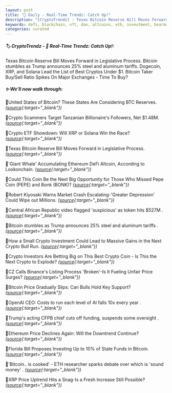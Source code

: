 ```yaml
---
layout: post
title: "🌅 Daily - Real-Time Trendz: Catch Up!"
description: "[CryptoTrendz] - Texas Bitcoin Reserve Bill Moves Forward in Legislative Process. Bitcoin stumbles as Trump announces 25% steel and aluminum tariffs. Dogecoin, XRP, and Solana Lead the List of Best Cryptos Under $1. Bitcoin Taker Buy/Sell Ratio Spikes On Major Exchanges - Time To Buy?"
keywords: defi, blockchain, nft, dao, altcoins, eth, investment, bearmarket, bitcoin, assets
categories: curated
---
```


##### 🏷️  CryptoTrendz - 📌 *Real-Time Trendz: Catch Up!:*

Texas Bitcoin Reserve Bill Moves Forward in Legislative Process. Bitcoin stumbles as Trump announces 25% steel and aluminum tariffs. Dogecoin, XRP, and Solana Lead the List of Best Cryptos Under $1. Bitcoin Taker Buy/Sell Ratio Spikes On Major Exchanges - Time To Buy?

##### ✨ *We’ll now walk through:*


🔹United States of Bitcoin? These States Are Considering BTC Reserves. *([source](https://s.avyag.com/k77i){:target="_blank"})*

🔹Crypto Scammers Target Tanzanian Billionaire's Followers, Net $1.48M. *([source](https://s.avyag.com/71k9){:target="_blank"})*

🔹Crypto ETF Showdown: Will XRP or Solana Win the Race? *([source](https://s.avyag.com/54eg){:target="_blank"})*

🔹Texas Bitcoin Reserve Bill Moves Forward in Legislative Process. *([source](https://s.avyag.com/u4f3){:target="_blank"})*

🔹'Giant Whale' Accumulating Ethereum DeFi Altcoin, According to Lookonchain. *([source](https://s.avyag.com/7irc){:target="_blank"})*

🔹Could This Coin Be the Next Big Opportunity for Those Who Missed Pepe Coin (PEPE) and Bonk (BONK)? *([source](https://s.avyag.com/ggvc){:target="_blank"})*

🔹Robert Kiyosaki Warns Market Crash Escalating-'Greater Depression' Could Wipe out Millions. *([source](https://s.avyag.com/4rcu){:target="_blank"})*

🔹Central African Republic video flagged 'suspicious' as token hits $527M . *([source](https://s.avyag.com/74sd){:target="_blank"})*

🔹Bitcoin stumbles as Trump announces 25% steel and aluminum tariffs . *([source](https://s.avyag.com/gi8t){:target="_blank"})*

🔹How a Small Crypto Investment Could Lead to Massive Gains in the Next Crypto Bull Run. *([source](https://s.avyag.com/jy2o){:target="_blank"})*

🔹Crypto Investors Are Betting Big on This Best Crypto Coin - Is This the Next Crypto to Explode? *([source](https://s.avyag.com/c03r){:target="_blank"})*

🔹CZ Calls Binance's Listing Process 'Broken'-Is It Fueling Unfair Price Surges? *([source](https://s.avyag.com/fnwo){:target="_blank"})*

🔹Bitcoin Price Gradually Slips: Can Bulls Hold Key Support? *([source](https://s.avyag.com/jmr8){:target="_blank"})*

🔹OpenAI CEO: Costs to run each level of AI falls 10x every year . *([source](https://s.avyag.com/5me7){:target="_blank"})*

🔹Trump's acting CFPB chief cuts off funding, suspends some oversight . *([source](https://s.avyag.com/o6a6){:target="_blank"})*

🔹Ethereum Price Declines Again: Will the Downtrend Continue? *([source](https://s.avyag.com/dney){:target="_blank"})*

🔹Florida Bill Proposes Investing Up to 10% of State Funds in Bitcoin. *([source](https://s.avyag.com/4t6o){:target="_blank"})*

🔹'Bitcoin.. is cooked' - ETH researcher sparks debate over which is 'sound money' . *([source](https://s.avyag.com/46pq){:target="_blank"})*

🔹XRP Price Uptrend Hits a Snag-Is a Fresh Increase Still Possible? *([source](https://s.avyag.com/asy1){:target="_blank"})*
